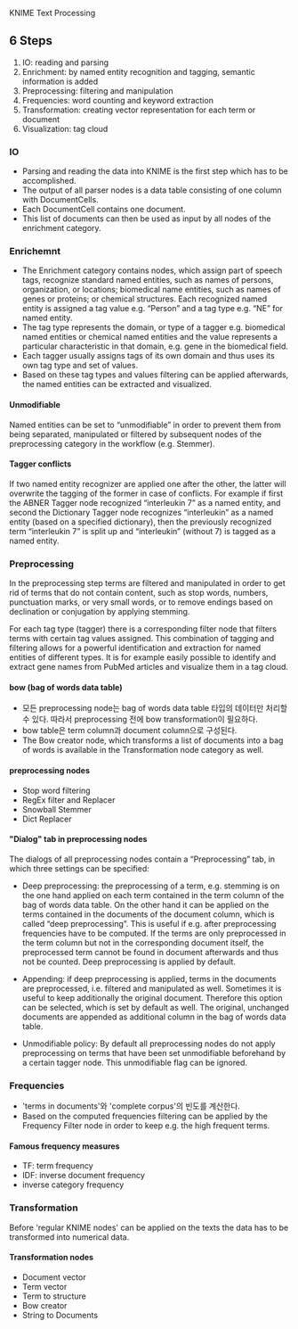  KNIME Text Processing

## 6 Steps
1. IO: reading and parsing
1. Enrichment: by named entity recognition and tagging, semantic information is added
1. Preprocessing: filtering and manipulation
1. Frequencies: word counting and keyword extraction
1. Transformation: creating vector representation for each term or document
1. Visualization: tag cloud


### IO

* Parsing and reading the data into KNIME is the first step which has to be accomplished. 
* The output of all parser nodes is a data table consisting of one column with DocumentCells. 
* Each DocumentCell contains one document. 
* This list of documents can then be used as input by all nodes of the enrichment category. 

### Enrichemnt

* The Enrichment category contains nodes, which assign part of speech tags, recognize standard named entities, such as names of persons, organization, or locations; biomedical name entities, such as names of genes or proteins; or chemical structures. Each recognized named entity is assigned a tag value e.g. “Person” and a tag type e.g. “NE” for named entity. 
* The tag type represents the domain, or type of a tagger e.g. biomedical named entities or chemical named entities and the value represents a particular characteristic in that domain, e.g. gene in the biomedical field. 
* Each tagger usually assigns tags of its own domain and thus uses its own tag type and set of values.
* Based on these tag types and values filtering can be applied afterwards, the named entities can be extracted and visualized.


#### Unmodifiable
Named entities can be set to “unmodifiable” in order to prevent them from being separated, manipulated or filtered by subsequent nodes of the preprocessing category in the workflow (e.g. Stemmer).

#### Tagger conflicts
If two named entity recognizer are applied one after the other, the latter will overwrite the tagging of the former in case of conflicts. For example if first the ABNER Tagger node recognized “interleukin 7” as a named entity, and second the Dictionary Tagger node recognizes “interleukin” as a named entity (based on a specified dictionary), then the previously recognized term “interleukin 7” is split up and “interleukin” (without 7) is tagged as a named entity.


### Preprocessing
In the preprocessing step terms are filtered and manipulated in order to get rid of terms that do not contain content, such as stop words, numbers, punctuation marks, or very small words, or to remove endings based on declination or conjugation by applying stemming.


For each tag type (tagger) there is a corresponding filter node that filters terms with certain tag values assigned.  This combination of tagging and filtering allows for a powerful identification and extraction for named entities of different types. It is for example easily possible to identify and extract gene names from PubMed articles and visualize them in a tag cloud.

#### bow (bag of words data table)
* 모든 preprocessing node는 bag of words data table 타입의 데이터만 처리할 수 있다. 따라서 preprocessing 전에 bow transformation이 필요하다.
* bow table은 term column과 document column으로 구성된다.
* The Bow creator node, which transforms a list of documents into a bag of words is available in the Transformation node category as well. 

#### preprocessing nodes
* Stop word filtering
* RegEx filter and Replacer 
* Snowball Stemmer
* Dict Replacer

#### "Dialog" tab in preprocessing nodes
The dialogs of all preprocessing nodes contain a “Preprocessing” tab, in which three settings can be specified:

* Deep preprocessing: the preprocessing of a term, e.g. stemming is on the one hand applied on each term contained in the term column of the bag of words data table. On the other hand it can be applied on the terms contained in the documents of the document column, which is called “deep preprocessing”. This is useful if e.g. after preprocessing frequencies have to be computed. If the terms are only preprocessed in the term column but not in the corresponding document itself, the preprocessed term cannot be found in document afterwards and thus not be counted. Deep preprocessing is applied by default.

* Appending: if deep preprocessing is applied, terms in the documents are preprocessed, i.e. filtered and manipulated as well. Sometimes it is useful to keep additionally the original document. Therefore this option can be selected, which is set by default as well. The original, unchanged documents are appended as additional column in the bag of words data table.

* Unmodifiable policy: By default all preprocessing nodes do not apply preprocessing on terms that have been set unmodifiable beforehand by a certain tagger node. This unmodifiable flag can be ignored.

### Frequencies
* 'terms in documents'와 'complete corpus'의 빈도를 계산한다.
* Based on the computed frequencies filtering can be applied by the Frequency Filter node in order to keep e.g. the high frequent terms.

#### Famous frequency measures
* TF: term frequency
* IDF: inverse document frequency
* inverse category frequency


### Transformation
Before 'regular KNIME nodes' can be applied on the texts the data has to be transformed into numerical data. 

#### Transformation nodes
* Document vector
* Term vector 
* Term to structure
* Bow creator
* String to Documents



